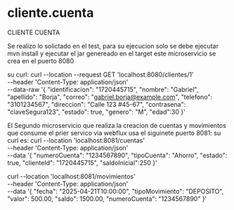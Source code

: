 # cliente.cuenta
CLIENTE CUENTA

Se realizo lo solictado en el test, para su ejecucion solo se debe ejecutar mvn install y ejecutar el jar genereado en el target este microservicio se crea en el puerto 8080

su curl:
curl --location --request GET 'localhost:8080/clientes/1' \
--header 'Content-Type: application/json' \
--data-raw '{
  "identificacion": "1720445715",
  "nombre": "Gabriel",
  "apellido": "Borja",
  "correo": "gabriel.borja@example.com",
  "telefono": "3101234567",
  "direccion": "Calle 123 #45-67",
  "contrasena": "claveSegura123",
  "estado": true,
  "genero": "M",
  "edad":30
  }'

  El Segundo microservicio que realiza la creacion de cuentas y movimientos que consume el prier servico via webflux usa el siguinete puerto 8081:
   su curl es:
    curl --location 'localhost:8081/cuentas' \
--header 'Content-Type: application/json' \
--data '{
  "numeroCuenta": "1234567890",
  "tipoCuenta": "Ahorro",
  "estado": true,
  "clienteId": "1720445715",
  "saldoInicial":250
}'


curl --location 'localhost:8081/movimientos' \
--header 'Content-Type: application/json' \
--data '{
  "fecha": "2025-04-21T10:00:00",
  "tipoMovimiento": "DEPOSITO",   
  "valor": 500.00,
  "saldo": 1500.00,
  "numeroCuenta": "1234567890"
}'
